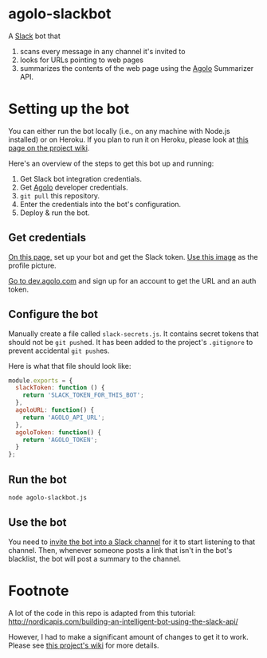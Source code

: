# agolo-slackbot

A [Slack](http://slack.com) bot that

1. scans every message in any channel it's invited to
2. looks for URLs pointing to web pages
3. summarizes the contents of the web page using the [Agolo](http://agolo.com) Summarizer API.

# Setting up the bot

You can either run the bot locally (i.e., on any machine with Node.js installed) or on Heroku. If you plan to run it on Heroku, please look at [this page on the project wiki](https://github.com/premgane/agolo-slackbot/wiki/Heroku).

Here's an overview of the steps to get this bot up and running:

1. Get Slack bot integration credentials.
1. Get [Agolo](http://agolo.com) developer credentials.
1. `git pull` this repository.
1. Enter the credentials into the bot's configuration.
1. Deploy & run the bot.

## Get credentials

[On this page,](https://my.slack.com/services/new/bot) set up your bot and get the Slack token. [Use this image](agolo_slack_avatar.png) as the profile picture.

[Go to dev.agolo.com](http://dev.agolo.com) and sign up for an account to get the URL and an auth token.

## Configure the bot

Manually create a file called `slack-secrets.js`. It contains secret tokens that should not be `git push`ed. It has been added to the project's `.gitignore` to prevent accidental `git push`es.

Here is what that file should look like:

```javascript
module.exports = {
  slackToken: function () {
    return 'SLACK_TOKEN_FOR_THIS_BOT';
  },
  agoloURL: function() {
  	return 'AGOLO_API_URL';
  },
  agoloToken: function() {
  	return 'AGOLO_TOKEN';
  }
};
```

## Run the bot

```bash
node agolo-slackbot.js
```

## Use the bot

You need to [invite the bot into a Slack channel](https://get.slack.help/hc/en-us/articles/201980108-Inviting-team-members-to-a-channel) for it to start listening to that channel. Then, whenever someone posts a link that isn't in the bot's blacklist, the bot will post a summary to the channel.

# Footnote

A lot of the code in this repo is adapted from this tutorial: http://nordicapis.com/building-an-intelligent-bot-using-the-slack-api/

However, I had to make a significant amount of changes to get it to work. Please see [this project's wiki](https://github.com/premgane/agolo-slackbot/wiki/The-official-Slack-client-npm-module) for more details.
